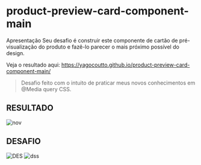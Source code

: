 # product-preview-card-component-main
 
Apresentação
Seu desafio é construir este componente de cartão de pré-visualização do produto e fazê-lo parecer o mais próximo possível do design.

Veja o resultado aqui: https://yagocoutto.github.io/product-preview-card-component-main/

> Desafio feito com o intuito de praticar meus novos conhecimentos em @Media query CSS.
## RESULTADO
![nov](https://user-images.githubusercontent.com/62577739/176569488-215f54ad-8a67-4354-9c7e-ad690aa8e305.png)


## DESAFIO
![DES](https://user-images.githubusercontent.com/62577739/176568760-0ab94e8f-8825-46d6-8d4a-f06b1b794da1.jpg)
![dss](https://user-images.githubusercontent.com/62577739/176568972-b9ef386d-144a-48ea-9bfa-a33efc8c2623.jpg)
